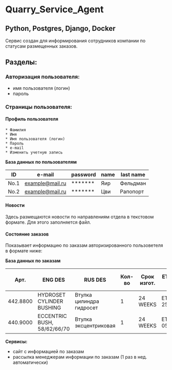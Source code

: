 # Quarry_Service_Agent

##  Python, Postgres, Django, Docker 

Сервис создан для информирования сотрудников компании по статусам размещенных заказов. 

## Разделы:

### Авторизация пользователя:
* имя пользователя (логин)
* пароль

### Страницы пользователя:
#### Профиль пользователя 
    * Фамилия
    * Имя
    * Имя пользователя (логин)
    * Пароль
    * e-mail
    * Изменить учетную запись

**База данных по пользователям**

| ID   | e-mail            | password  | name | last name | 
|------|-------------------|-----------|------|-----------|
| No.1 | example@mail.ru   | *******   | Яир  | Фельдман  |
| No.2 | example@mail.ru   | *******   | Цви  | Рапопорт  | 


#### Новости 
Здесь размещаются новости по направлениям отдела в текстовом формате. Для этого заполняется файл. 

#### Состояние заказов 
Показывает информацию по заказам авторизированного пользоветеля в формате ниже:

**База данных по заказам**

| Арт.     | ENG DES                       | RUS DES                  | Кол-во | Срок изгот. | ETD/ETA SPB  | Дата поступления на склад | ЗП          | Инициатор |
|----------|-------------------------------|--------------------------|--------|-------------|--------------|---------------------------|-------------|-----------|
| 442.8800 | HYDROSET CYLINDER BUSHING     | Втулка цилиндра гидросет | 1      | 24 WEEKS    | ETD 25.10.22 | ETA 12-15/11              | ТД00-000005 | Фельдман  |
| 440.9000 | ECCENTRIC BUSH, 58/62/66/70   | Втулка эксцентриковая    | 1      | 24 WEEKS    | ETD 05.09.22 | ETA 18/10                 | ТД00-000090 | Рапопорт  | 



**Сервисы:**
* cайт с информацией по заказам
* рассылка менеджерам информации по заказам (1 раз в нед. автоматически)






